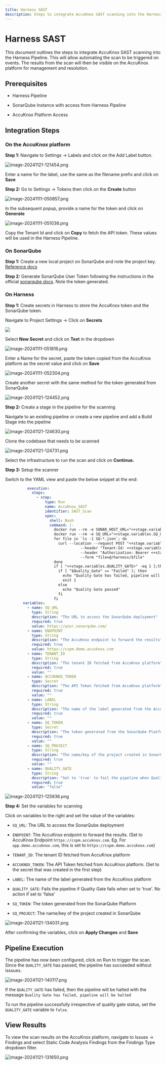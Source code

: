 ```yaml
---
title: Harness SAST
description: Steps to integrate AccuKnox SAST scanning into the Harness Pipeline. This will allow automating the scan to be triggered on events. The results from the scan will then be visible on the AccuKnox platform for management and resolution.
---
```


# Harness SAST

This document outlines the steps to integrate AccuKnox SAST scanning into the Harness Pipeline. This will allow automating the scan to be triggered on events. The results from the scan will then be visible on the AccuKnox platform for management and resolution.

## Prerequisites

- Harness Pipeline

- SonarQube Instance with access from Harness Pipeline

- AccuKnox Platform Access

## Integration Steps

### On the AccuKnox platform

**Step 1:** Navigate to Settings → Labels and click on the Add Label button.

![image-20241121-121454.png](./images/harness-sast/1.png)

Enter a name for the label, use the same as the filename prefix and click on **Save**

**Step 2:** Go to Settings → Tokens then click on the **Create** button

![image-20241111-050857.png](./images/harness-sast/2.png)

In the subsequent popup, provide a name for the token and click on **Generate**

![image-20241111-051036.png](./images/harness-sast/3.png)

Copy the Tenant Id and click on **Copy** to fetch the API token. These values will be used in the Harness Pipeline.

### On SonarQube

**Step 1:** Create a new local project on SonarQube and note the project key. [Reference docs](https://docs.sonarsource.com/sonarqube/latest/project-administration/creating-and-importing-projects/ "https://docs.sonarsource.com/sonarqube/latest/project-administration/creating-and-importing-projects/")

**Step 2:** Generate SonarQube User Token following the instructions in the official [sonarqube docs](https://docs.sonarsource.com/sonarqube/latest/user-guide/managing-tokens/ "https://docs.sonarsource.com/sonarqube/latest/user-guide/managing-tokens/"). Note the token generated.

### On Harness

**Step 1:** Create secrets in Harness to store the AccuKnox token and the SonarQube token.

Navigate to Project Settings → Click on **Secrets**

![](./images/harness-sast/4.png)

Select **New Secret** and click on **Text** in the dropdown

![image-20241111-051816.png](./images/harness-sast/5.png)

Enter a Name for the secret, paste the token copied from the AccuKnox platform as the secret value and click on **Save**

![image-20241111-052304.png](./images/harness-sast/6.png)

Create another secret with the same method for the token generated from SonarQube

![image-20241121-124452.png](./images/harness-sast/7.png)

**Step 2:** Create a stage in the pipeline for the scanning

Navigate to an existing pipeline or create a new pipeline and add a Build Stage into the pipeline

![image-20241121-124630.png](./images/harness-sast/8.png)

Clone the codebase that needs to be scanned

![image-20241121-124731.png](./images/harness-sast/9.png)

Select the infrastructure to run the scan and click on **Continue.**

**Step 3:** Setup the scanner

Switch to the YAML view and paste the below snippet at the end:

```yaml
          execution:
            steps:
              - step:
                  type: Run
                  name: AccuKnox_SAST
                  identifier: SAST_Scan
                  spec:
                    shell: Bash
                    command: |-
                      docker run --rm -e SONAR_HOST_URL="<+stage.variables.SQ_URL>" -e SONAR_SCANNER_OPTS="-Dsonar.projectKey="<+stage.variables.SQ_PROJECT>" -Dsonar.qualitygate.wait="<+stage.variables.QUALITY_GATE>"" -e SONAR_TOKEN="<+stage.variables.SQ_TOKEN>" -v "$(pwd):/usr/src" sonarsource/sonar-scanner-cli || Quality_Gate="Failed"
                      docker run --rm -e SQ_URL="<+stage.variables.SQ_URL>" -e SQ_AUTH_TOKEN="<+stage.variables.SQ_TOKEN>" -e SQ_PROJECTS="<+stage.variables.SQ_PROJECT>" -e REPORT_PATH=/app/data -v $(pwd):/app/data accuknox/sastjob:latest
                      for file in `ls -1 SQ-*.json`; do
                        curl --location --request POST "<+stage.variables.ENDPOINT>/api/v1/artifact/?tenant_id=<+stage.variables.TENANT_ID>&data_type=SQ&save_to_s3=true&label_id=<+stage.variables.LABEL>" \
                                  --header "Tenant-Id: <+stage.variables.TENANT_ID>" \
                                  --header "Authorization: Bearer <+stage.variables.ACCUKNOX_TOKEN>" \
                                  --form "file=@/harness/$file"
                      done
                      if [ "<+stage.variables.QUALITY_GATE>" -eq 1 ];then
                        if [ "$Quality_Gate" == "Failed" ]; then
                          echo "Quality Gate has failed, pipeline will be halted"
                          exit 1
                        else
                          echo "Quality Gate passed"
                        fi
                      fi
        variables:
          - name: SQ_URL
            type: String
            description: "The URL to access the SonarQube deployment"
            required: true
            value: https://your.sonarqube.com/
          - name: ENDPOINT
            type: String
            description: "The AccuKnox endpoint to forward the results"
            required: true
            value: https://cspm.demo.accuknox.com
          - name: TENANT_ID
            type: String
            description: "The tenant ID fetched from AccuKnox platform"
            required: true
            value: ""
          - name: ACCUKNOX_TOKEN
            type: Secret
            description: "The API Token fetched from AccuKnox platform"
            required: true
            value: ""
          - name: LABEL
            type: String
            description: "The name of the label generated from the AccuKnox platform"
            required: true
            value: ""
          - name: SQ_TOKEN
            type: Secret
            description: "The token generated from the SonarQube Platform"
            required: true
            value: ""
          - name: SQ_PROJECT
            type: String
            description: "The name/key of the project created in SonarQube"
            required: true
            value: ""
          - name: QUALITY_GATE
            type: String
            description: "Set to 'true' to fail the pipeline when Quality Gate fails. No action if set to 'false'"
            required: true
            value: "false"
```

![image-20241121-125936.png](./images/harness-sast/10.png)

**Step 4:** Set the variables for scanning

Click on variables to the right and set the value of the variables:

- `SQ_URL`: The URL to access the SonarQube deployment

- `ENDPOINT`: The AccuKnox endpoint to forward the results. (Set to AccuKnox Endpoint `https://cspm.accuknox.com`. Eg. For `app.demo.accuknox.com`, this is set to `https://cspm.demo.accuknox.com`)

- `TENANT_ID`: The tenant ID fetched from AccuKnox platform

- `ACCUKNOX_TOKEN`: The API Token fetched from AccuKnox platform. (Set to the secret that was created in the first step)

- `LABEL`: The name of the label generated from the AccuKnox platform

- `QUALITY_GATE`: Fails the pipeline if Quality Gate fails when set to 'true'. No action if set to 'false'

- `SQ_TOKEN`: The token generated from the SonarQube Platform

- `SQ_PROJECT`: The name/key of the project created in SonarQube

![image-20241121-134031.png](./images/harness-sast/11.png)

After confirming the variables, click on **Apply Changes** and **Save**

## Pipeline Execution

The pipeline has now been configured, click on Run to trigger the scan. Since the `QUALITY_GATE` has passed, the pipeline has succeeded without isssues.

![image-20241121-140117.png](./images/harness-sast/12.png)

If the `QUALITY_GATE` has failed, then the pipeline will be halted with the message `Quality Gate has failed, pipeline will be halted`

To run the pipeline successfully irrespective of quality gate status, set the `QUALITY_GATE` variable to `false`.

## View Results

To view the scan results on the AccuKnox platform, navigate to Issues → Findings and select Static Code Analysis Findings from the Findings Type dropdown filter.

![image-20241121-131650.png](./images/harness-sast/13.png)
